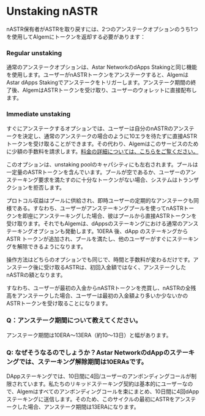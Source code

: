# Unstaking nASTR

nASTR保有者がASTRを取り戻すには、2つのアンステークオプションのうち1つを使用してAlgemにトークンを返却する必要があります：

### **Regular unstaking**

通常のアンステークオプションは、Astar NetworkのdApps Stakingと同じ機能を使用します。ユーザーがnASTRトークンをアンステークすると、AlgemはAstar dApps Stakingでアンステークをトリガーします。アンステーク期間の終了後、AlgemはASTRトークンを受け取り、ユーザーのウォレットに直接配布します。

### Immediate unstaking

すぐにアンステークするオプションでは、ユーザーは自分のnASTRのアンステークを決定し、通常のアンステークの場合のように10エラを待たずに直接ASTRトークンを受け取ることができます。その代わり、Algemはこのサービスのために少額の手数料を請求します。[料金の詳細については、こちらをご覧ください。](../purotokoru.md)

このオプションは、unstaking poolのキャパシティにも左右されます。プールは一定量のASTRトークンを含んでいます。プールが空であるか、ユーザーのアンステーキング要求を満たすのに十分なトークンがない場合、システムはトランザクションを拒否します。

プロトコル収益はプールに供給され、即時ユーザーの定期的なアンステークも同様である。すなわち、ユーザーがアンステーキングプールを使ってnASTRトークンを即座にアンステーキングした場合、彼はプールから直接ASTRトークンを受け取ります。それでもAlgemは、dAppsのステーキングにおける通常のアンステーキングオプションも発動します。10ERA 後、dApp のステーキングから ASTR トークンが追加され、プールを満たし、他のユーザーがすぐにステーキングを解除できるようになります。

操作方法はどちらのオプションでも同じで、時間と手数料が変わるだけです。アンステーク後に受け取るASTRは、初回入金額ではなく、アンステークしたnASTRの額となります。

すなわち、ユーザーが最初の入金からnASTRトークンを売買し、nASTRの全残高をアンステークした場合、ユーザーは最初の入金額より多いか少ないかのASTRトークンを受け取ることになります。

### Q：アンステーク期間について教えてください。

アンステーク期間は10ERA～13ERA（約10～13日）と幅があります。

### Q: なぜそうなるのでしょうか？Astar NetworkのdAppのステーキングでは、ステーキング解除期間は10ERAsです。

DAppステーキングでは、10日間に4回/ユーザーのアンボンディングコールが制限されています。私たちのリキッドステーキング契約は基本的にユーザーなので、Algemはすべてのアンボンディングコールを束にまとめ、10日間に4回dAppステーキングに送信します。そのため、このサイクルの最初にASTRをアンステークした場合、アンステーク期間は13ERAになります。
